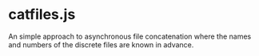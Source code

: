 catfiles.js
===========

An simple approach to asynchronous file concatenation where the names and numbers of the discrete files are known in advance. 
